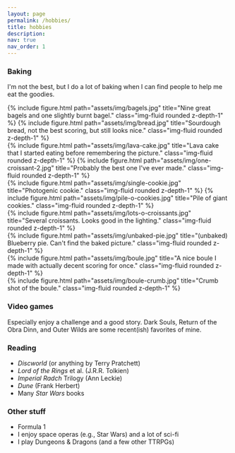 ```yaml
---
layout: page
permalink: /hobbies/
title: hobbies
description:
nav: true
nav_order: 1
---
```


### Baking
I'm not the best, but I do a lot of baking when I can find people to help me eat the goodies.
<div class="row">
    <div class="col-lg col-md-12 mb-4 mb-lg-0">
        {% include figure.html path="assets/img/bagels.jpg" title="Nine great bagels and one slightly burnt bagel." class="img-fluid rounded z-depth-1" %}
        {% include figure.html path="assets/img/bread.jpg" title="Sourdough bread, not the best scoring, but still looks nice." class="img-fluid rounded z-depth-1" %}
    </div>
    <div class="col-lg mb-4 mb-lg-0">
        {% include figure.html path="assets/img/lava-cake.jpg" title="Lava cake that I started eating before remembering the picture." class="img-fluid rounded z-depth-1" %}
        {% include figure.html path="assets/img/one-croissant-2.jpg" title="Probably the best one I've ever made." class="img-fluid rounded z-depth-1" %}
    </div>
    <div class="col-lg mb-4 mb-lg-0">
        {% include figure.html path="assets/img/single-cookie.jpg" title="Photogenic cookie." class="img-fluid rounded z-depth-1" %}
        {% include figure.html path="assets/img/pile-o-cookies.jpg" title="Pile of giant cookies." class="img-fluid rounded z-depth-1" %}
    </div>
</div>
<div class="row">
    <div class="col-lg mb-4 mb-lg-0">
        {% include figure.html path="assets/img/lots-o-croissants.jpg" title="Several croissants. Looks good in the lighting." class="img-fluid rounded z-depth-1" %}
    </div>
    <div class="col-lg mb-4 mb-lg-0">
        {% include figure.html path="assets/img/unbaked-pie.jpg" title="(unbaked) Blueberry pie. Can't find the baked picture." class="img-fluid rounded z-depth-1" %}
    </div>
</div>
<div class="row">
    <div class="col-lg mb-4 mb-lg-0">
        {% include figure.html path="assets/img/boule.jpg" title="A nice boule I made with actually decent scoring for once." class="img-fluid rounded z-depth-1" %}
    </div>
    <div class="col-lg mb-4 mb-lg-0">
        {% include figure.html path="assets/img/boule-crumb.jpg" title="Crumb shot of the boule." class="img-fluid rounded z-depth-1" %}
    </div>
</div>

### Video games
Especially enjoy a challenge and a good story. Dark Souls, Return of the Obra Dinn, and Outer Wilds
are some recent(ish) favorites of mine.

### Reading
* _Discworld_ (or anything by Terry Pratchett)
* _Lord of the Rings_ et al. (J.R.R. Tolkien)
* _Imperial Radch_ Trilogy (Ann Leckie)
* _Dune_ (Frank Herbert)
* Many _Star Wars_ books

### Other stuff
* Formula 1
* I enjoy space operas (e.g., Star Wars) and a lot of sci-fi
* I play Dungeons & Dragons (and a few other TTRPGs)
